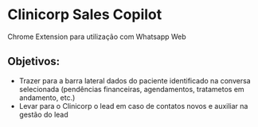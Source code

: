 # Clinicorp Sales Copilot

Chrome Extension para utilização com Whatsapp Web

## Objetivos:
- Trazer para a barra lateral dados do paciente identificado na conversa selecionada (pendências financeiras, agendamentos, tratametos em andamento, etc.)
- Levar para o Clinicorp o lead em caso de contatos novos e auxiliar na gestão do lead

